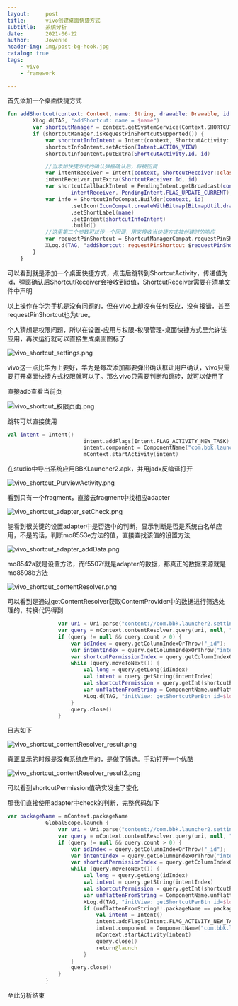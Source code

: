 ```yaml
---
layout:     post
title:      vivo创建桌面快捷方式
subtitle:   系统分析
date:       2021-06-22
author:     JovenHe
header-img: img/post-bg-hook.jpg
catalog: true
tags:
    - vivo
	- framework
    
---
```


首先添加一个桌面快捷方式

```kotlin
fun addShortcut(context: Context, name: String, drawable: Drawable, id: String) {
        XLog.d(TAG, "addShortcut: name = $name")
        var shortcutManager = context.getSystemService(Context.SHORTCUT_SERVICE) as ShortcutManager
        if (shortcutManager.isRequestPinShortcutSupported()) {
            var shortcutInfoIntent = Intent(context, ShortcutActivity::class.java);
            shortcutInfoIntent.setAction(Intent.ACTION_VIEW)
            shortcutInfoIntent.putExtra(ShortcutActivity.Id, id)

            //当添加快捷方式的确认弹框确认后，将被回调
            var intentReceiver = Intent(context, ShortcutReceiver::class.java)
            intentReceiver.putExtra(ShortcutReceiver.Id, id)
            var shortcutCallbackIntent = PendingIntent.getBroadcast(context, 0,
                    intentReceiver, PendingIntent.FLAG_UPDATE_CURRENT);
            var info = ShortcutInfoCompat.Builder(context, id)
                    .setIcon(IconCompat.createWithBitmap(BitmapUtil.drawable2Bitmap(drawable)))
                    .setShortLabel(name)
                    .setIntent(shortcutInfoIntent)
                    .build()
            //这里第二个参数可以传一个回调，用来接收当快捷方式被创建时的响应
            var requestPinShortcut = ShortcutManagerCompat.requestPinShortcut(context, info, shortcutCallbackIntent.intentSender)
            XLog.d(TAG, "addShortcut: requestPinShortcut $requestPinShortcut")
        }
    }
```

可以看到就是添加一个桌面快捷方式，点击后跳转到ShortcutActivity，传递值为id，弹窗确认后ShortcutReceiver会接收到id值，ShortcutReceiver需要在清单文件中声明

以上操作在华为手机是没有问题的，但在vivo上却没有任何反应，没有报错，甚至requestPinShortcut也为true。

个人猜想是权限问题，所以在设置-应用与权限-权限管理-桌面快捷方式里允许该应用，再次运行就可以直接生成桌面图标了

![vivo_shortcut_settings.png](https://i.loli.net/2021/06/24/8abnJ7Lv9YluUXI.jpg)

vivo这一点比华为上要好，华为是每次添加都要弹出确认框让用户确认，vivo只需要打开桌面快捷方式权限就可以了。那么vivo只需要判断和跳转，就可以使用了

直接adb查看当前页

![vivo_shortcut_权限页面.png](https://i.loli.net/2021/06/24/7pbym8TnsLR5z3I.jpg)

跳转可以直接使用

```kotlin
val intent = Intent()
                        intent.addFlags(Intent.FLAG_ACTIVITY_NEW_TASK)
                        intent.component = ComponentName("com.bbk.launcher2", "com.bbk.launcher2.installshortcut.PurviewActivity")
                        mContext.startActivity(intent)
```

在studio中导出系统应用BBKLauncher2.apk，并用jadx反编译打开

![vivo_shortcut_PurviewActivity.png](https://i.loli.net/2021/06/24/UlYV3F9EpmNaKOc.jpg)

看到只有一个fragment，直接去fragment中找相应adapter

![vivo_shortcut_adapter_setCheck.png](https://i.loli.net/2021/06/24/X157rPLdyU8FAbi.jpg)

能看到很关键的设置adapter中是否选中的判断，显示判断是否是系统白名单应用，不是的话，判断mo8553e方法的值，直接查找该值的设置方法

![vivo_shortcut_adapter_addData.png](https://i.loli.net/2021/06/24/7yKnz1gGu8HFYkW.jpg)

mo8542a就是设置方法，而f5507f就是adapter的数据，那真正的数据来源就是mo8508b方法

![vivo_shortcut_contentResolver.png](https://i.loli.net/2021/06/24/EvVOIGoNuQm8r1X.jpg)

可以看到是通过getContentResolver获取ContentProvider中的数据进行筛选处理的，转换代码得到

```kotlin
                var uri = Uri.parse("content://com.bbk.launcher2.settings/favorites")
                var query = mContext.contentResolver.query(uri, null, " itemType = ?", arrayOf("30"), null);
                if (query != null && query.count > 0) {
                    var idIndex = query.getColumnIndexOrThrow("_id");
                    var intentIndex = query.getColumnIndexOrThrow("intent");
                    var shortcutPermissionIndex = query.getColumnIndexOrThrow("shortcutPermission");
                    while (query.moveToNext()) {
                        val long = query.getLong(idIndex)
                        val intent = query.getString(intentIndex)
                        val shortcutPermission = query.getInt(shortcutPermissionIndex)
                        var unflattenFromString = ComponentName.unflattenFromString(intent)
                        XLog.d(TAG, "initView: getShortcutPerBtn id=$long packageName= ${unflattenFromString!!.packageName} shortcutPermission= $shortcutPermission")
                    }
                    query.close()
                }
```

日志如下

![vivo_shortcut_contentResolver_result.png](https://i.loli.net/2021/06/24/ywhqQMOsUdEj1Nk.jpg)

真正显示的时候是没有系统应用的，是做了筛选。手动打开一个优酷

![vivo_shortcut_contentResolver_result2.png](https://i.loli.net/2021/06/24/aPgRumX2wzHKnpt.jpg)

可以看到shortcutPermission值确实发生了变化

那我们直接使用adapter中check的判断，完整代码如下

```kotlin
var packageName = mContext.packageName
            GlobalScope.launch {
                var uri = Uri.parse("content://com.bbk.launcher2.settings/favorites")
                var query = mContext.contentResolver.query(uri, null, " itemType = ?", arrayOf("30"), null);
                if (query != null && query.count > 0) {
                    var idIndex = query.getColumnIndexOrThrow("_id");
                    var intentIndex = query.getColumnIndexOrThrow("intent");
                    var shortcutPermissionIndex = query.getColumnIndexOrThrow("shortcutPermission");
                    while (query.moveToNext()) {
                        val long = query.getLong(idIndex)
                        val intent = query.getString(intentIndex)
                        val shortcutPermission = query.getInt(shortcutPermissionIndex)
                        var unflattenFromString = ComponentName.unflattenFromString(intent)
                        XLog.d(TAG, "initView: getShortcutPerBtn id=$long packageName= ${unflattenFromString!!.packageName} shortcutPermission= $shortcutPermission")
                        if (unflattenFromString!!.packageName == packageName && shortcutPermission != 0 && shortcutPermission != 16){
                            val intent = Intent()
                            intent.addFlags(Intent.FLAG_ACTIVITY_NEW_TASK)
                            intent.component = ComponentName("com.bbk.launcher2", "com.bbk.launcher2.installshortcut.PurviewActivity")
                            mContext.startActivity(intent)
                            query.close()
                            return@launch
                        }
                    }
                    query.close()
                }
            }
```

至此分析结束